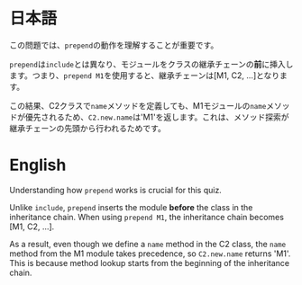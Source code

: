 # 日本語

この問題では、`prepend`の動作を理解することが重要です。

`prepend`は`include`とは異なり、モジュールをクラスの継承チェーンの**前**に挿入します。つまり、`prepend M1`を使用すると、継承チェーンは[M1, C2, ...]となります。

この結果、C2クラスで`name`メソッドを定義しても、M1モジュールの`name`メソッドが優先されるため、`C2.new.name`は'M1'を返します。これは、メソッド探索が継承チェーンの先頭から行われるためです。

# English

Understanding how `prepend` works is crucial for this quiz.

Unlike `include`, `prepend` inserts the module **before** the class in the inheritance chain. When using `prepend M1`, the inheritance chain becomes [M1, C2, ...].

As a result, even though we define a `name` method in the C2 class, the `name` method from the M1 module takes precedence, so `C2.new.name` returns 'M1'. This is because method lookup starts from the beginning of the inheritance chain.